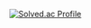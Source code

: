 
[![Solved.ac Profile](http://mazassumnida.wtf/api/generate_badge?boj=ija06598)](https://solved.ac/ija06598)


